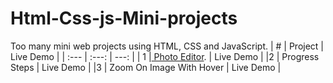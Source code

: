 # Html-Css-js-Mini-projects
Too many mini web projects using HTML, CSS and JavaScript. 
| # | Project | Live Demo |
| :---         |     :---:      |          ---: |
| 1  |<a href="https://github.com/Rezaabdollahi7/Html-Css-js-Mini-projects/tree/main/Photo%20Editor"> Photo Editor</a>.    | Live Demo   |
|2   | Progress Steps       | Live Demo     |
|3   | Zoom On Image With Hover       | Live Demo     |
